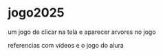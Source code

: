 # jogo2025
um jogo de clicar na tela e aparecer arvores no jogo 


referencias com videos e o jogo do alura
